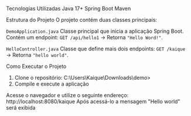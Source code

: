 Tecnologias Utilizadas
Java 17+
Spring Boot
Maven

Estrutura do Projeto
O projeto contém duas classes principais:

`DemoApplication.java`
Classe principal que inicia a aplicação Spring Boot.
Contém um endpoint: 
`GET /api/hello1` → Retorna `"Hello Word!"`.

`HelloController.java`
Classe que define mais dois endpoints:
`GET /kaique` → Retorna `"hello world"`.

Como Executar o Projeto
1. Clone o repositório: C:\Users\Kaique\Downloads\demo>
2. Compile e execute a aplicação

Acesse o navegador e utilize o seguinte endereço:
http://localhost:8080/kaique
Após acessá-lo a mensagem "Hello world" será exibida
   
